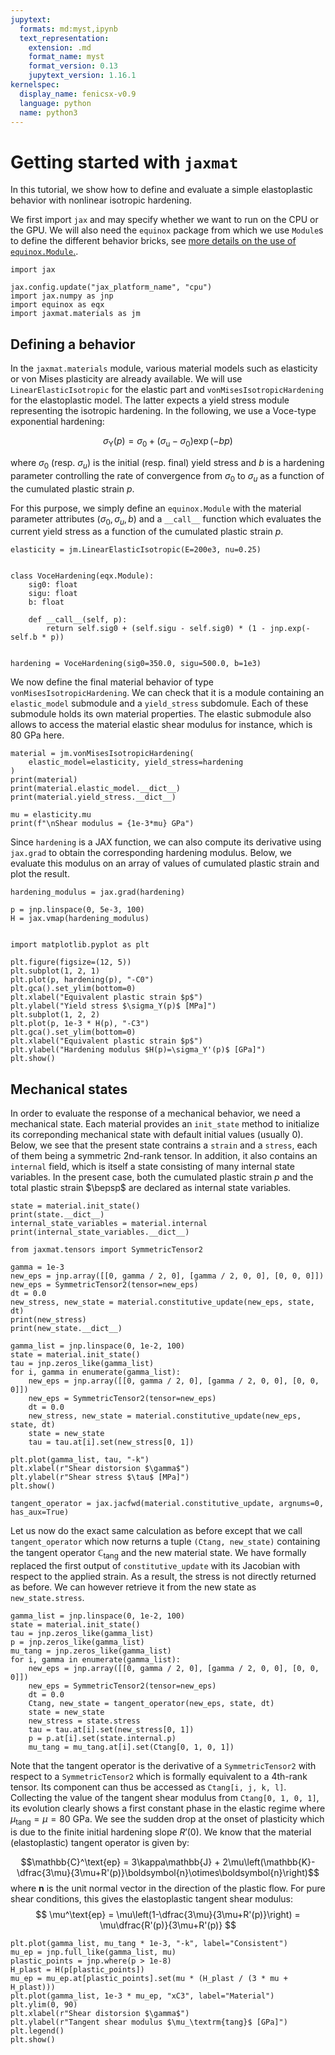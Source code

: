 ```yaml
---
jupytext:
  formats: md:myst,ipynb
  text_representation:
    extension: .md
    format_name: myst
    format_version: 0.13
    jupytext_version: 1.16.1
kernelspec:
  display_name: fenicsx-v0.9
  language: python
  name: python3
---
```


# Getting started with `jaxmat`

In this tutorial, we show how to define and evaluate a simple elastoplastic behavior with nonlinear isotropic hardening.

We first import `jax` and may specify whether we want to run on the CPU or the GPU. We will also need the `equinox` package from which we use `Module`s to define the different behavior bricks, see [more details on the use of `equinox.Module`.](./../../docs/pytrees.md).

```{code-cell} ipython3
import jax

jax.config.update("jax_platform_name", "cpu")
import jax.numpy as jnp
import equinox as eqx
import jaxmat.materials as jm
```

## Defining a behavior

In the `jaxmat.materials` module, various material models such as elasticity or von Mises plasticity are already available. We will use `LinearElasticIsotropic` for the elastic part and `vonMisesIsotropicHardening` for the elastoplastic model. The latter expects a yield stress module representing the isotropic hardening. In the following, we use a Voce-type exponential hardening:

$$
\sigma_\text{Y}(p) = \sigma_0 + (\sigma_\text{u}-\sigma_0)\exp(-bp)
$$

where $\sigma_0$ (resp. $\sigma_u$) is the initial (resp. final) yield stress and $b$ is a hardening parameter controlling the rate of convergence from $\sigma_0$ to $\sigma_u$ as a function of the cumulated plastic strain $p$.

For this purpose, we simply define an `equinox.Module` with the material parameter attributes $(\sigma_0,\sigma_u, b)$ and a `__call__` function which evaluates the current yield stress as a function of the cumulated plastic strain $p$.

```{code-cell} ipython3
elasticity = jm.LinearElasticIsotropic(E=200e3, nu=0.25)


class VoceHardening(eqx.Module):
    sig0: float
    sigu: float
    b: float

    def __call__(self, p):
        return self.sig0 + (self.sigu - self.sig0) * (1 - jnp.exp(-self.b * p))


hardening = VoceHardening(sig0=350.0, sigu=500.0, b=1e3)
```

We now define the final material behavior of type `vonMisesIsotropicHardening`. We can check that it is a module containing an `elastic_model` submodule and a `yield_stress` subdomule. Each of these submodule holds its own material properties. The elastic submodule also allows to access the material elastic shear modulus for instance, which is 80 GPa here.

```{code-cell} ipython3
material = jm.vonMisesIsotropicHardening(
    elastic_model=elasticity, yield_stress=hardening
)
print(material)
print(material.elastic_model.__dict__)
print(material.yield_stress.__dict__)

mu = elasticity.mu
print(f"\nShear modulus = {1e-3*mu} GPa")
```

Since `hardening` is a JAX function, we can also compute its derivative using `jax.grad` to obtain the corresponding hardening modulus. Below, we evaluate this modulus on an array of values of cumulated plastic strain and plot the result.

```{code-cell} ipython3
hardening_modulus = jax.grad(hardening)

p = jnp.linspace(0, 5e-3, 100)
H = jax.vmap(hardening_modulus)


import matplotlib.pyplot as plt

plt.figure(figsize=(12, 5))
plt.subplot(1, 2, 1)
plt.plot(p, hardening(p), "-C0")
plt.gca().set_ylim(bottom=0)
plt.xlabel("Equivalent plastic strain $p$")
plt.ylabel("Yield stress $\sigma_Y(p)$ [MPa]")
plt.subplot(1, 2, 2)
plt.plot(p, 1e-3 * H(p), "-C3")
plt.gca().set_ylim(bottom=0)
plt.xlabel("Equivalent plastic strain $p$")
plt.ylabel("Hardening modulus $H(p)=\sigma_Y'(p)$ [GPa]")
plt.show()
```

## Mechanical states

In order to evaluate the response of a mechanical behavior, we need a mechanical state. Each material provides an `init_state` method to initialize its correponding mechanical state with default initial values (usually 0). Below, we see that the present state contrains a `strain` and a `stress`, each of them being a symmetric 2nd-rank tensor. In addition, it also contains an `internal` field, which is itself a state consisting of many internal state variables. In the present case, both the cumulated plastic strain $p$ and the total plastic strain $\bepsp$ are declared as internal state variables.

```{code-cell} ipython3
state = material.init_state()
print(state.__dict__)
internal_state_variables = material.internal
print(internal_state_variables.__dict__)
```

```{code-cell} ipython3
from jaxmat.tensors import SymmetricTensor2

gamma = 1e-3
new_eps = jnp.array([[0, gamma / 2, 0], [gamma / 2, 0, 0], [0, 0, 0]])
new_eps = SymmetricTensor2(tensor=new_eps)
dt = 0.0
new_stress, new_state = material.constitutive_update(new_eps, state, dt)
print(new_stress)
print(new_state.__dict__)
```

```{code-cell} ipython3
gamma_list = jnp.linspace(0, 1e-2, 100)
state = material.init_state()
tau = jnp.zeros_like(gamma_list)
for i, gamma in enumerate(gamma_list):
    new_eps = jnp.array([[0, gamma / 2, 0], [gamma / 2, 0, 0], [0, 0, 0]])
    new_eps = SymmetricTensor2(tensor=new_eps)
    dt = 0.0
    new_stress, new_state = material.constitutive_update(new_eps, state, dt)
    state = new_state
    tau = tau.at[i].set(new_stress[0, 1])
```

```{code-cell} ipython3
plt.plot(gamma_list, tau, "-k")
plt.xlabel(r"Shear distorsion $\gamma$")
plt.ylabel(r"Shear stress $\tau$ [MPa]")
plt.show()
```

```{code-cell} ipython3
tangent_operator = jax.jacfwd(material.constitutive_update, argnums=0, has_aux=True)
```

Let us now do the exact same calculation as before except that we call `tangent_operator` which now returns a tuple `(Ctang, new_state)` containing the tangent operator $\mathbb{C}_\text{tang}$ and the new material state. We have formally replaced the first output of `constitutive_update` with its Jacobian with respect to the applied strain. As a result, the stress is not directly returned as before. We can however retrieve it from the new state as `new_state.stress`.

```{code-cell} ipython3
gamma_list = jnp.linspace(0, 1e-2, 100)
state = material.init_state()
tau = jnp.zeros_like(gamma_list)
p = jnp.zeros_like(gamma_list)
mu_tang = jnp.zeros_like(gamma_list)
for i, gamma in enumerate(gamma_list):
    new_eps = jnp.array([[0, gamma / 2, 0], [gamma / 2, 0, 0], [0, 0, 0]])
    new_eps = SymmetricTensor2(tensor=new_eps)
    dt = 0.0
    Ctang, new_state = tangent_operator(new_eps, state, dt)
    state = new_state
    new_stress = state.stress
    tau = tau.at[i].set(new_stress[0, 1])
    p = p.at[i].set(state.internal.p)
    mu_tang = mu_tang.at[i].set(Ctang[0, 1, 0, 1])
```

Note that the tangent operator is the derivative of a `SymmetricTensor2` with respect to a `SymmetricTensor2` which is formally equivalent to a 4th-rank tensor. Its component can thus be accessed as `Ctang[i, j, k, l]`. Collecting the value of the tangent shear modulus from `Ctang[0, 1, 0, 1]`, its evolution clearly shows a first constant phase in the elastic regime where $\mu_\text{tang}=\mu=80\text{ GPa}$. We see the sudden drop at the onset of plasticity which is due to the finite initial hardening slope $R'(0)$. We know that the material (elastoplastic) tangent operator is given by:

$$\mathbb{C}^\text{ep} = 3\kappa\mathbb{J} + 2\mu\left(\mathbb{K}-\dfrac{3\mu}{3\mu+R'(p)}\boldsymbol{n}\otimes\boldsymbol{n}\right)$$
where $\boldsymbol{n}$ is the unit normal vector in the direction of the plastic flow. For pure shear conditions, this gives the elastoplastic tangent shear modulus:
$$
\mu^\text{ep} = \mu\left(1-\dfrac{3\mu}{3\mu+R'(p)}\right) = \mu\dfrac{R'(p)}{3\mu+R'(p)}
$$

```{code-cell} ipython3
plt.plot(gamma_list, mu_tang * 1e-3, "-k", label="Consistent")
mu_ep = jnp.full_like(gamma_list, mu)
plastic_points = jnp.where(p > 1e-8)
H_plast = H(p[plastic_points])
mu_ep = mu_ep.at[plastic_points].set(mu * (H_plast / (3 * mu + H_plast)))
plt.plot(gamma_list, 1e-3 * mu_ep, "xC3", label="Material")
plt.ylim(0, 90)
plt.xlabel(r"Shear distorsion $\gamma$")
plt.ylabel(r"Tangent shear modulus $\mu_\textrm{tang}$ [GPa]")
plt.legend()
plt.show()
```
